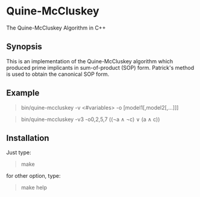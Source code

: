 # Quine-McCluskey
The Quine-McCluskey Algorithm in C++

## Synopsis

This is an implementation of the Quine-McCluskey algorithm which produced prime implicants in sum-of-product (SOP) form. Patrick's method is used to obtain the canonical SOP form.

## Example

> bin/quine-mccluskey -v <#variables> -o [model1[,model2[,...]]]

> bin/quine-mccluskey -v3 -o0,2,5,7
((¬a ∧ ¬c)  ∨  (a ∧ c))

## Installation

Just type:
> make

for other option, type:
> make help

